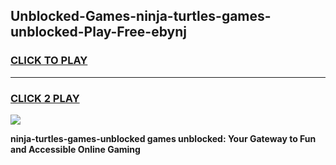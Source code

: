
## Unblocked-Games-ninja-turtles-games-unblocked-Play-Free-ebynj
<h3>
<a href="https://premium76.site?title=ninja-turtles-games-unblocked&ref=10A">CLICK TO PLAY</a></h3>
<hr>

<h3>
<a href="https://premium76.site?title=ninja-turtles-games-unblocked&ref=10A">CLICK 2 PLAY</a>
  
</h3>

<a href="https://premium76.site?title=ninja-turtles-games-unblocked&ref=10A"><img src="https://clearcache.store/games.png"></a>


**ninja-turtles-games-unblocked games unblocked: Your Gateway to Fun and Accessible Online Gaming**
